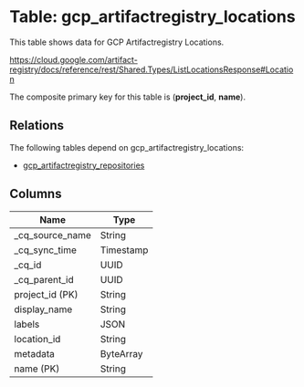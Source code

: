 # Table: gcp_artifactregistry_locations

This table shows data for GCP Artifactregistry Locations.

https://cloud.google.com/artifact-registry/docs/reference/rest/Shared.Types/ListLocationsResponse#Location

The composite primary key for this table is (**project_id**, **name**).

## Relations

The following tables depend on gcp_artifactregistry_locations:
  - [gcp_artifactregistry_repositories](gcp_artifactregistry_repositories)

## Columns

| Name          | Type          |
| ------------- | ------------- |
|_cq_source_name|String|
|_cq_sync_time|Timestamp|
|_cq_id|UUID|
|_cq_parent_id|UUID|
|project_id (PK)|String|
|display_name|String|
|labels|JSON|
|location_id|String|
|metadata|ByteArray|
|name (PK)|String|